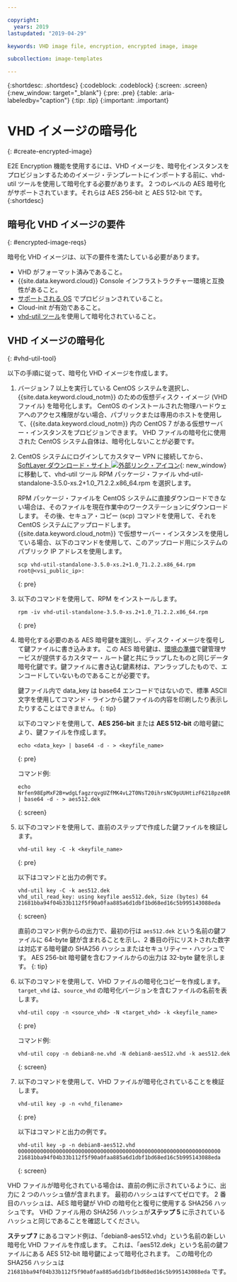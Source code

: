 ```yaml
---

copyright:
  years: 2019
lastupdated: "2019-04-29"

keywords: VHD image file, encryption, encrypted image, image

subcollection: image-templates

---
```


{:shortdesc: .shortdesc}
{:codeblock: .codeblock}
{:screen: .screen}
{:new_window: target="_blank"}
{:pre: .pre}
{:table: .aria-labeledby="caption"}
{:tip: .tip}
{:important: .important}


# VHD イメージの暗号化 
{: #create-encrypted-image}

E2E Encryption 機能を使用するには、VHD イメージを、暗号化インスタンスをプロビジョンするためのイメージ・テンプレートにインポートする前に、vhd-util ツールを使用して暗号化する必要があります。 2 つのレベルの AES 暗号化がサポートされています。それらは AES 256-bit と AES 512-bit です。
{:shortdesc}

## 暗号化 VHD イメージの要件
{: #encrypted-image-reqs}

暗号化 VHD イメージは、以下の要件を満たしている必要があります。

* VHD がフォーマット済みであること。
* {{site.data.keyword.cloud}} Console インフラストラクチャー環境と互換性があること。
* [サポートされる OS](/docs/infrastructure/image-templates/?topic=image-templates-preparing-and-importing-images#preparing-and-importing-images) でプロビジョンされていること。
* Cloud-init が有効であること。
* [vhd-util ツール](/docs/infrastructure/image-templates?topic=image-templates-create-encrypted-image#vhd-util-tool)を使用して暗号化されていること。

## VHD イメージの暗号化
{: #vhd-util-tool}

以下の手順に従って、暗号化 VHD イメージを作成します。

1. バージョン 7 以上を実行している CentOS システムを選択し、{{site.data.keyword.cloud_notm}} のための仮想ディスク・イメージ (VHD ファイル) を暗号化します。 CentOS のインストールされた物理ハードウェアへのアクセス権限がない場合、パブリックまたは専用のホストを使用して、{{site.data.keyword.cloud_notm}} 内の CentOS 7 がある仮想サーバー・インスタンスをプロビジョンできます。 VHD ファイルの暗号化に使用された CentOS システム自体は、暗号化しないことが必要です。

2. CentOS システムにログインしてカスタマー VPN に接続してから、[SoftLayer ダウンロード・サイト ![外部リンク・アイコン](../../icons/launch-glyph.svg "外部リンク・アイコン")](http://downloads.service.softlayer.com/citrix/xen/){: new_window} に移動して、vhd-util ツール RPM パッケージ・ファイル vhd-util-standalone-3.5.0-xs.2+1.0_71.2.2.x86_64.rpm を選択します。   

   RPM パッケージ・ファイルを CentOS システムに直接ダウンロードできない場合は、そのファイルを現在作業中のワークステーションにダウンロードします。 その後、セキュア・コピー (scp) コマンドを使用して、それを CentOS システムにアップロードします。 {{site.data.keyword.cloud_notm}} で仮想サーバー・インスタンスを使用している場合、以下のコマンドを使用して、このアップロード用にシステムのパブリック IP アドレスを使用します。

   ```
   scp vhd-util-standalone-3.5.0-xs.2+1.0_71.2.2.x86_64.rpm root@<vsi_public_ip>:
   ```
   {: pre}

3. 以下のコマンドを使用して、RPM をインストールします。

   ```
   rpm -iv vhd-util-standalone-3.5.0-xs.2+1.0_71.2.2.x86_64.rpm
   ```
   {: pre}

4. 暗号化する必要のある AES 暗号鍵を識別し、ディスク・イメージを復号して鍵ファイルに書き込みます。 この AES 暗号鍵は、[環境の準備](/docs/infrastructure/image-templates?topic=image-templates-using-end-to-end-e2e-encryption-to-provision-an-encrypted-instance#preparing-your-environment)で鍵管理サービスが提供するカスタマー・ルート鍵と共にラップしたものと同じデータ暗号化鍵です。鍵ファイルに書き込む鍵素材は、アンラップしたもので、エンコードしていないものであることが必要です。 

   鍵ファイル内で data_key は base64 エンコードではないので、標準 ASCII 文字を使用してコマンド・ラインから鍵ファイルの内容を印刷したり表示したりすることはできません。 
   {: tip}

   以下のコマンドを使用して、**AES 256-bit** または **AES 512-bit** の暗号鍵により、鍵ファイルを作成します。 
   
   ```
   echo <data_key> | base64 -d - > <keyfile_name>
   ```
   {: pre} 

   コマンド例:

   ```
   echo Nrfen98EpMxF2B+wdgLfagzrqvgUZfMK4vL2T0NsT20ihrsNC9pUUHtizF6218pze8RLCgQ6kwxuE58IWLzgDA== | base64 -d - > aes512.dek
   ```
   {: screen}

5. 以下のコマンドを使用して、直前のステップで作成した鍵ファイルを検証します。

   ```
   vhd-util key -C -k <keyfile_name>
   ```
   {: pre}

   以下はコマンドと出力の例です。

   ```
   vhd-util key -C -k aes512.dek
   vhd_util_read_key: using keyfile aes512.dek, Size (bytes) 64
   21681bba94f04b33b112f5f90a0faa885a6d1dbf1bd68ed16c5b995143088eda
   ```
   {: screen}

   直前のコマンド例からの出力で、最初の行は `aes512.dek` という名前の鍵ファイルに 64-byte 鍵が含まれることを示し、2 番目の行にリストされた数字は対応する暗号鍵の SHA256 ハッシュまたはセキュリティー・ハッシュです。 AES 256-bit 暗号鍵を含むファイルからの出力は 32-byte 鍵を示します。
   {: tip} 

6. 以下のコマンドを使用して、VHD ファイルの暗号化コピーを作成します。 `target_vhd` は、`source_vhd` の暗号化バージョンを含むファイルの名前を表します。

   ```
   vhd-util copy -n <source_vhd> -N <target_vhd> -k <keyfile_name>
   ```
   {: pre}    

   コマンド例:

   ```
   vhd-util copy -n debian8-ne.vhd -N debian8-aes512.vhd -k aes512.dek
   ```
   {: screen}

7. 以下のコマンドを使用して、VHD ファイルが暗号化されていることを検証します。

   ```
   vhd-util key -p -n <vhd_filename>
   ```
   {: pre}

   以下はコマンドと出力の例です。

   ```
   vhd-util key -p -n debian8-aes512.vhd
   0000000000000000000000000000000000000000000000000000000000000000
   21681bba94f04b33b112f5f90a0faa885a6d1dbf1bd68ed16c5b995143088eda
   ```
   {: screen}

VHD ファイルが暗号化されている場合は、直前の例に示されているように、出力に 2 つのハッシュ値が含まれます。 最初のハッシュはすべてゼロです。 2 番目のハッシュは、AES 暗号鍵が VHD の暗号化と復号に使用する SHA256 ハッシュです。 VHD ファイル用の SHA256 ハッシュが**ステップ 5** に示されているハッシュと同じであることを確認してください。

**ステップ 7** にあるコマンド例は、「debian8-aes512.vhd」という名前の新しい暗号化 VHD ファイルを作成します。 これは、「aes512.dek」という名前の鍵ファイルにある AES 512-bit 暗号鍵によって暗号化されます。 この暗号化の SHA256 ハッシュは `21681bba94f04b33b112f5f90a0faa885a6d1dbf1bd68ed16c5b995143088eda` です。
